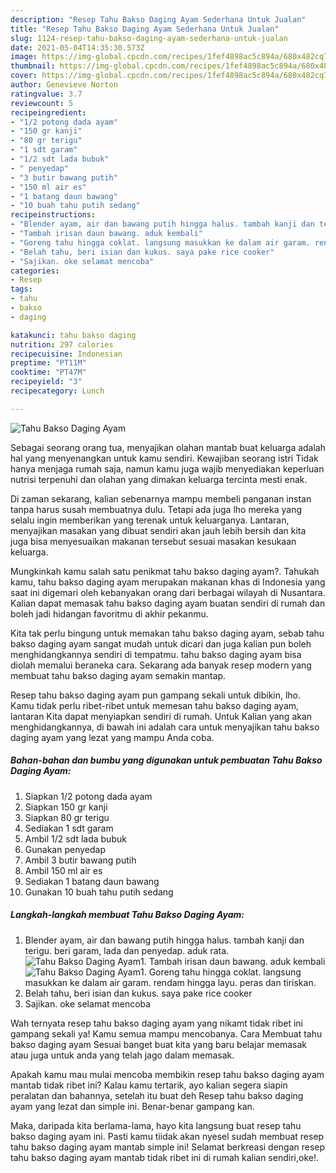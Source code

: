 ```yaml
---
description: "Resep Tahu Bakso Daging Ayam Sederhana Untuk Jualan"
title: "Resep Tahu Bakso Daging Ayam Sederhana Untuk Jualan"
slug: 1124-resep-tahu-bakso-daging-ayam-sederhana-untuk-jualan
date: 2021-05-04T14:35:30.573Z
image: https://img-global.cpcdn.com/recipes/1fef4898ac5c894a/680x482cq70/tahu-bakso-daging-ayam-foto-resep-utama.jpg
thumbnail: https://img-global.cpcdn.com/recipes/1fef4898ac5c894a/680x482cq70/tahu-bakso-daging-ayam-foto-resep-utama.jpg
cover: https://img-global.cpcdn.com/recipes/1fef4898ac5c894a/680x482cq70/tahu-bakso-daging-ayam-foto-resep-utama.jpg
author: Genevieve Norton
ratingvalue: 3.7
reviewcount: 5
recipeingredient:
- "1/2 potong dada ayam"
- "150 gr kanji"
- "80 gr terigu"
- "1 sdt garam"
- "1/2 sdt lada bubuk"
- " penyedap"
- "3 butir bawang putih"
- "150 ml air es"
- "1 batang daun bawang"
- "10 buah tahu putih sedang"
recipeinstructions:
- "Blender ayam, air dan bawang putih hingga halus. tambah kanji dan terigu. beri garam, lada dan penyedap. aduk rata."
- "Tambah irisan daun bawang. aduk kembali"
- "Goreng tahu hingga coklat. langsung masukkan ke dalam air garam. rendam hingga layu. peras dan tiriskan."
- "Belah tahu, beri isian dan kukus. saya pake rice cooker"
- "Sajikan. oke selamat mencoba"
categories:
- Resep
tags:
- tahu
- bakso
- daging

katakunci: tahu bakso daging 
nutrition: 297 calories
recipecuisine: Indonesian
preptime: "PT11M"
cooktime: "PT47M"
recipeyield: "3"
recipecategory: Lunch

---
```



![Tahu Bakso Daging Ayam](https://img-global.cpcdn.com/recipes/1fef4898ac5c894a/680x482cq70/tahu-bakso-daging-ayam-foto-resep-utama.jpg)

Sebagai seorang orang tua, menyajikan olahan mantab buat keluarga adalah hal yang menyenangkan untuk kamu sendiri. Kewajiban seorang istri Tidak hanya menjaga rumah saja, namun kamu juga wajib menyediakan keperluan nutrisi terpenuhi dan olahan yang dimakan keluarga tercinta mesti enak.

Di zaman  sekarang, kalian sebenarnya mampu membeli panganan instan tanpa harus susah membuatnya dulu. Tetapi ada juga lho mereka yang selalu ingin memberikan yang terenak untuk keluarganya. Lantaran, menyajikan masakan yang dibuat sendiri akan jauh lebih bersih dan kita juga bisa menyesuaikan makanan tersebut sesuai masakan kesukaan keluarga. 



Mungkinkah kamu salah satu penikmat tahu bakso daging ayam?. Tahukah kamu, tahu bakso daging ayam merupakan makanan khas di Indonesia yang saat ini digemari oleh kebanyakan orang dari berbagai wilayah di Nusantara. Kalian dapat memasak tahu bakso daging ayam buatan sendiri di rumah dan boleh jadi hidangan favoritmu di akhir pekanmu.

Kita tak perlu bingung untuk memakan tahu bakso daging ayam, sebab tahu bakso daging ayam sangat mudah untuk dicari dan juga kalian pun boleh menghidangkannya sendiri di tempatmu. tahu bakso daging ayam bisa diolah memalui beraneka cara. Sekarang ada banyak resep modern yang membuat tahu bakso daging ayam semakin mantap.

Resep tahu bakso daging ayam pun gampang sekali untuk dibikin, lho. Kamu tidak perlu ribet-ribet untuk memesan tahu bakso daging ayam, lantaran Kita dapat menyiapkan sendiri di rumah. Untuk Kalian yang akan menghidangkannya, di bawah ini adalah cara untuk menyajikan tahu bakso daging ayam yang lezat yang mampu Anda coba.

<!--inarticleads1-->

##### Bahan-bahan dan bumbu yang digunakan untuk pembuatan Tahu Bakso Daging Ayam:

1. Siapkan 1/2 potong dada ayam
1. Siapkan 150 gr kanji
1. Siapkan 80 gr terigu
1. Sediakan 1 sdt garam
1. Ambil 1/2 sdt lada bubuk
1. Gunakan  penyedap
1. Ambil 3 butir bawang putih
1. Ambil 150 ml air es
1. Sediakan 1 batang daun bawang
1. Gunakan 10 buah tahu putih sedang




<!--inarticleads2-->

##### Langkah-langkah membuat Tahu Bakso Daging Ayam:

1. Blender ayam, air dan bawang putih hingga halus. tambah kanji dan terigu. beri garam, lada dan penyedap. aduk rata.
<img src="https://img-global.cpcdn.com/steps/6a99ee0a881b4e72/160x128cq70/tahu-bakso-daging-ayam-langkah-memasak-1-foto.jpg" alt="Tahu Bakso Daging Ayam">1. Tambah irisan daun bawang. aduk kembali
<img src="https://img-global.cpcdn.com/steps/a791a3ecb00349fa/160x128cq70/tahu-bakso-daging-ayam-langkah-memasak-2-foto.jpg" alt="Tahu Bakso Daging Ayam">1. Goreng tahu hingga coklat. langsung masukkan ke dalam air garam. rendam hingga layu. peras dan tiriskan.
1. Belah tahu, beri isian dan kukus. saya pake rice cooker
1. Sajikan. oke selamat mencoba




Wah ternyata resep tahu bakso daging ayam yang nikamt tidak ribet ini gampang sekali ya! Kamu semua mampu mencobanya. Cara Membuat tahu bakso daging ayam Sesuai banget buat kita yang baru belajar memasak atau juga untuk anda yang telah jago dalam memasak.

Apakah kamu mau mulai mencoba membikin resep tahu bakso daging ayam mantab tidak ribet ini? Kalau kamu tertarik, ayo kalian segera siapin peralatan dan bahannya, setelah itu buat deh Resep tahu bakso daging ayam yang lezat dan simple ini. Benar-benar gampang kan. 

Maka, daripada kita berlama-lama, hayo kita langsung buat resep tahu bakso daging ayam ini. Pasti kamu tiidak akan nyesel sudah membuat resep tahu bakso daging ayam mantab simple ini! Selamat berkreasi dengan resep tahu bakso daging ayam mantab tidak ribet ini di rumah kalian sendiri,oke!.

